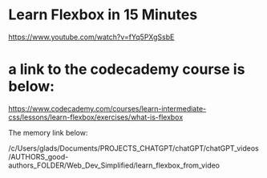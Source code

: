 

# Learn Flexbox in 15 Minutes

https://www.youtube.com/watch?v=fYq5PXgSsbE



# a link to the codecademy course is below:
https://www.codecademy.com/courses/learn-intermediate-css/lessons/learn-flexbox/exercises/what-is-flexbox



The memory link below:

/c/Users/glads/Documents/PROJECTS_CHATGPT/chatGPT/chatGPT_videos/AUTHORS_good-authors_FOLDER/Web_Dev_Simplified/learn_flexbox_from_video
